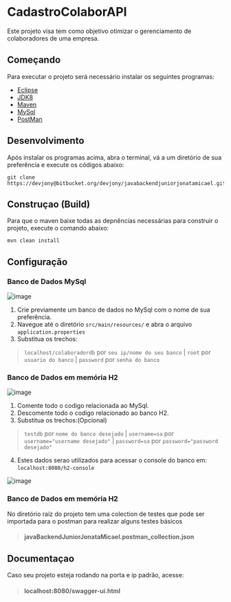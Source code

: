 # CadastroColaborAPI #

Este projeto visa tem como objetivo otimizar o gerenciamento de colaboradores de uma empresa.

## Começando ##

Para executar o projeto será necessário instalar os seguintes programas:

* [Eclipse](https://www.eclipse.org/downloads/packages/release/mars/r/eclipse-ide-java-ee-developers)
* [JDK8](https://www.oracle.com/java/technologies/javase/javase-jdk8-downloads.html)
* [Maven](https://maven.apache.org/download.cgi?Preferred=ftp://mirror.reverse.net/pub/apache/)
* [MySql](https://www.mysql.com/downloads/)
* [PostMan](https://www.postman.com/downloads/)

## Desenvolvimento ##

Após instalar os programas acima, abra o terminal, vá a um diretório de sua preferência e execute os códigos abaixo:
```shell
git clone https://devjony@bitbucket.org/devjony/javabackendjuniorjonatamicael.git
```

## Construçao (Build) ##

Para que o maven baixe todas as depnências necessárias para construir o projeto, execute o comando abaixo:
```shell
mvn clean install
```

## Configuração ##

### Banco de Dados MySql ###

![image](https://user-images.githubusercontent.com/51264643/86550245-4e2e5100-bf18-11ea-88f5-cfa316df03ba.png)

1. Crie previamente um banco de dados no MySql com o nome de sua preferência.
2. Navegue até o diretório ```src/main/resources/``` e abra o arquivo ```application.properties```
3. Substitua os trechos:
>```localhost/colaboradordb``` por ```seu ip/nome do seu banco``` |
>```root``` por ```usuario do banco``` |
>```password``` por ```senha do banco```

### Banco de Dados em memória H2 ###

![image](https://user-images.githubusercontent.com/51264643/86550542-08be5380-bf19-11ea-8e1c-62501b212798.png)

1. Comente todo o codigo relacionada ao MySql.
2. Descomente todo o codigo relacionado ao banco H2.
3. Substitua os trechos:(Opcional)
>```testdb``` por ```nome do banco desejado``` |
>```username=sa``` por ```username="username desejado"``` |
>```password=sa``` por ```password="password desejado"```
4. Estes dados serao utilizados para acessar o console do banco em: ```localhost:8080/h2-console```

![image](https://user-images.githubusercontent.com/51264643/86551102-89ca1a80-bf1a-11ea-8c2b-608d7d99af76.png)

### Banco de Dados em memória H2 ###

No diretório raíz do projeto tem uma colection de testes que pode ser importada para o postman para realizar alguns testes básicos
> #### javaBackendJuniorJonataMicael.postman_collection.json ####

## Documentaçao ##

Caso seu projeto esteja rodando na porta e ip padrão, acesse:
> #### localhost:8080/swagger-ui.html ####
